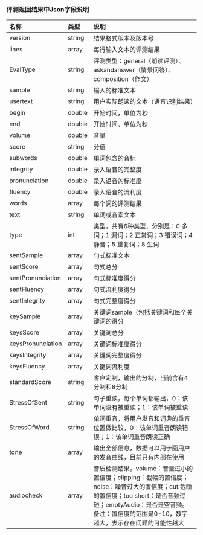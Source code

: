 ### 评测返回结果中Json字段说明


| 名称| 类型 | 说明 |
| :----- | :----- | :----- |
| version | string | 结果格式版本及版本号 |
| lines | array | 每行输入文本的评测结果 |
| EvalType | string | 评测类型：general（朗读评测）、askandanswer（情景问答）、composition（作文） |
| sample | string | 输入的标准文本 |
| usertext | string | 用户实际朗读的文本（语音识别结果） |
| begin | double | 开始时间，单位为秒 |
| end | double | 开始时间，单位为秒 |
| volume | double | 音量 |
| score | string | 分值 |
| subwords | double | 单词包含的音标 |
| integrity | double | 录入语音的完整度 |
| pronunciation | double | 录入语音的标准度 |
| fluency | double | 录入语音的流利度 |
| words | array | 每个词的评测结果 |
| text | string | 单词或音素文本 | 词的字符串，使用"sil"表示语音中的静音段 |
| type | int | 类型，共有6种类型，分别是：0 多词；1 漏词；2 正常词；3 错误词；4 静音；5 重复词；8 生词 |
| sentSample | array | 句式标准文本 |
| sentScore | array | 句式总分 |
| sentPronunciation | array | 句式标准度得分 |
| sentFluency | array | 句式流利度得分 |
| sentIntegrity | array | 句式完整度得分 |
| keySample | array | 关键词sample（包括关键词和每个关键词的得分 |
| keysScore | array | 关键词总分 |
| keysPronunciation | array | 关键词标准度得分 |
| keysIntegrity | array | 关键词完整度得分 |
| keysFluency | array | 关键词流利度 |
| standardScore | string | 客户定制，输出的分制，当前含有4分制和8分制 |
| StressOfSent | string | 句子重读，每个单词都输出，0：该单词没有被重读；1：该单词被重读 |
| StressOfWord | string | 单词重音，将用户发音和词典的重音位置做比较，0：该单词重音朗读错误；1：该单词重音朗读正确 |
| tone | array | 输出全部信息，数据可以用于画用户的发音曲线，目前只有内部在使用 |
| audiocheck | array | 音质检测结果。volume：音量过小的置信度；clipping：截幅的置信度；noise：噪音过大的置信度；cut:截断的置信度；too short：是否音频过短；emptyAudio：是否是空音频。备注：置信度的范围是0-10，数字越大，表示存在问题的可能性越大 |
